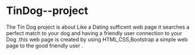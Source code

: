 # TinDog--project
The Tin Dog project is about Like a Dating sufficent web page it searches a perfect match to your dog and having a friendly user connection to your Dog .this web page is created by using HTML,CSS,Bootstrap a simple web page to the good friendly user .
